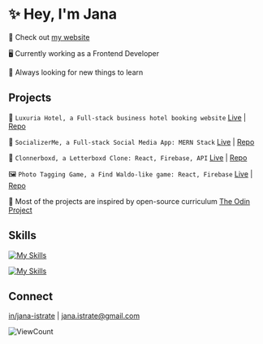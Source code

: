 # ✨ Hey, I'm Jana

🚀 Check out [my website](https://www.janaistrate.com/) 

🖥️ Currently working as a Frontend Developer

🔭 Always looking for new things to learn

<h2>Projects</h2>

🏨 `Luxuria Hotel, a Full-stack business hotel booking website` [Live](https://luxuria-hotel.vercel.app/) | [Repo](https://github.com/janaiscoding/luxuria-hotel)

📱 `SocializerMe, a Full-stack Social Media App: MERN Stack`  [Live](https://socializerme.vercel.app/) | [Repo](https://github.com/janaiscoding/socializer) 
 
🎥 `Clonnerboxd, a Letterboxd Clone: React, Firebase, API` [Live](https://clonnerboxd.web.app/) | [Repo](https://github.com/janaiscoding/letterboxd-clone)
 
🖼️ `Photo Tagging Game, a Find Waldo-like game: React, Firebase`  [Live](https://a-photo-tagging-app.web.app/) | [Repo](https://github.com/janaiscoding/photo-tagging-app) 

📖 Most of the projects are inspired by open-source curriculum [The Odin Project](https://www.theodinproject.com/)
 
<h2>Skills</h2>

[![My Skills](https://skillicons.dev/icons?i=js,ts,angular,react,nextjs,html,css,sass,tailwind)](https://skillicons.dev)

[![My Skills](https://skillicons.dev/icons?i=nodejs,express,mongodb,firebase,jest,postman,git,figma,vscode)](https://skillicons.dev)

<h2>Connect</h2>

[in/jana-istrate](https://www.linkedin.com/in/jana-istrate/) | [jana.istrate@gmail.com](mailto:jana.istrate@gmail.com) 

![ViewCount](https://komarev.com/ghpvc/?username=janaiscoding&style=for-the-badge)

